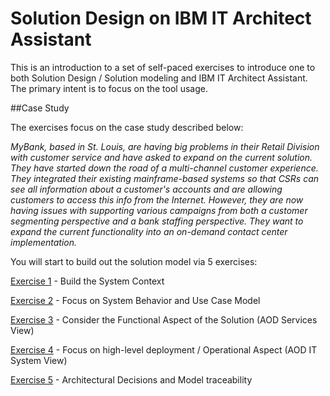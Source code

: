 # Solution Design on IBM IT Architect Assistant



This is an introduction to a set of self-paced exercises to introduce one to both Solution Design / Solution modeling and IBM IT Architect Assistant. The primary intent is to focus on the tool usage.

##Case Study

The exercises focus on the case study described below:

*MyBank, based in St. Louis, are having big problems in their Retail Division with customer service and have asked to expand on the current solution. They have started down the road of a multi-channel customer experience. They integrated their existing mainframe-based systems so that CSRs can see all information about a customer's accounts and are allowing customers to access this info from the Internet. However, they are now having issues with supporting various campaigns from both a customer segmenting perspective and a bank staffing perspective. They want to expand the current functionality into an on-demand contact center implementation.* 



You will start to build out the solution model via 5 exercises:

[Exercise 1](./Ex1-SCD) - Build the System Context

[Exercise 2](./Ex2-UCM) - Focus on System Behavior and Use Case Model

[Exercise 3](./Ex3-AOD-Services) - Consider the Functional Aspect of the Solution (AOD Services View)

[Exercise 4](./Ex4-AOD-IT-System) - Focus on high-level deployment / Operational Aspect (AOD IT System View)

[Exercise 5](./Ex5-ADs-Traceability) - Architectural Decisions and Model traceability

